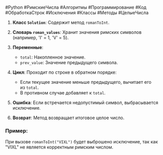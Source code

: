 #Python #РимскиеЧисла #Алгоритмы #Программирование #Код #ОбработкаСтрок #Исключения #Классы #Методы #ЦелыеЧисла

1. **Класс `Solution`**: Содержит метод `romanToInt`.
    
2. **Словарь `roman_values`**: Хранит значения римских символов (например, 'I' = 1, 'V' = 5).
    
3. **Переменные**:
    
    - `total`: Накопленное значение.
    - `prev_value`: Значение предыдущего символа.
4. **Цикл**: Проходит по строке в обратном порядке:
    
    - Если текущее значение меньше предыдущего, вычитает его из `total`.
    - В противном случае добавляет к `total`.
5. **Ошибка**: Если встречается недопустимый символ, выбрасывается исключение.
    
6. **Возврат**: Метод возвращает итоговое целое число.
    

### Пример:

При вызове `romanToInt("VIXL")` будет выброшено исключение, так как "VIXL" не является корректным римским числом.
